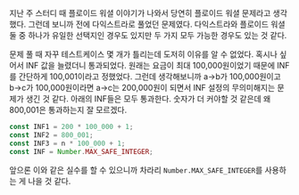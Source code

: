 지난 주 스터디 때 플로이드 워셜 이야기가 나와서 당연히 플로이드 워셜 문제라고 생각했다. 그런데 보니까 전에 다익스트라로 풀었던 문제였다. 다익스트라와 플로이드 워셜 둘 중 하나가 유일한 선택지인 경우도 있지만 두 가지 모두 가능한 경우도 있는 것 같다.

문제 풀 때 자꾸 테스트케이스 몇 개가 틀리는데 도저히 이유를 알 수 없었다. 혹시나 싶어서 INF 값을 늘렸더니 통과되었다.
원래는 요금이 최대 100,000원이었기 때문에 INF를 간단하게 100,001이라고 정했었다. 그런데 생각해보니까 a→b가 100,000원이고 b→c가 100,000원이라면 a→c는 200,000원이 되면서 INF 설정의 무의미해지는 문제가 생긴 것 같다.
아래의 INF들은 모두 통과한다. 숫자가 더 커야할 것 같은데 왜 800,001은 통과하는지 잘 모르겠다.

```js
const INF1 = 200 * 100_000 + 1;
const INF2 = 800_001;
const INF3 = n * 100_000 + 1;
const INF = Number.MAX_SAFE_INTEGER;
```

앞으론 이와 같은 실수를 할 수 있으니까 차라리 `Number.MAX_SAFE_INTEGER`를 사용하는 게 나을 것 같다.
